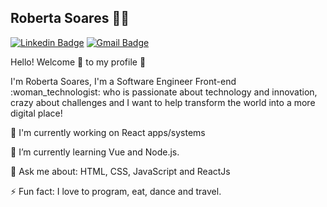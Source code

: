## Roberta Soares :woman_technologist:

[![Linkedin Badge](https://img.shields.io/badge/-Roberta%20Soares-f797a5?style=flat-square&logo=Linkedin&logoColor=white&link=https://www.linkedin.com/in/robertassoares/)](https://www.linkedin.com/in/robertassoares/) 
[![Gmail Badge](https://img.shields.io/badge/robertasoares1997@gmail.com-f797a5?style=flat-square&logo=Gmail&logoColor=white&link=mailto:robertasoares1997@gmail.com)](mailto:robertasoares1997@gmail.com)

<p>Hello! Welcome 👋 to my profile 🚀 </p>

<p>I'm Roberta Soares, I'm a Software Engineer Front-end :woman_technologist: who is passionate about technology and innovation, crazy about challenges and I want to help transform the world into a more digital place!</p>

<p>🔭 I'm currently working on React apps/systems </p>
<p>🌱 I’m currently learning Vue and Node.js.</p>
<p>💬 Ask me about: HTML, CSS, JavaScript and ReactJs</p>
<p>⚡ Fun fact: I love to program, eat, dance and travel. </p>
